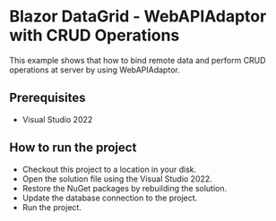 # Blazor DataGrid - WebAPIAdaptor with CRUD Operations

This example shows that how to bind remote data and perform CRUD operations at server by using WebAPIAdaptor.

## Prerequisites

* Visual Studio 2022

## How to run the project

* Checkout this project to a location in your disk.
* Open the solution file using the Visual Studio 2022.
* Restore the NuGet packages by rebuilding the solution.
* Update the database connection to the project.
* Run the project.